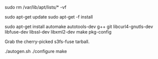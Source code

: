 

sudo rm /var/lib/apt/lists/* -vf

sudo apt-get update
sudo apt-get -f install



sudo apt-get install automake autotools-dev g++ git libcurl4-gnutls-dev libfuse-dev libssl-dev libxml2-dev make pkg-config


Grab the cherry-picked s3fs-fuse tarball.

./autogen.sh
./configure
make
